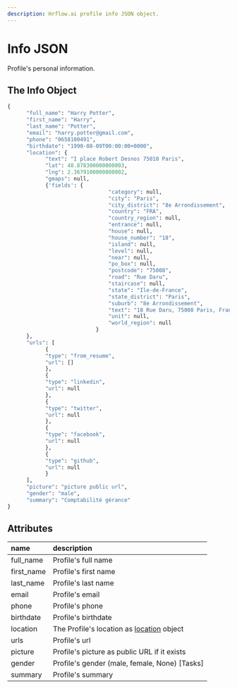 ```yaml
---
description: Hrflow.ai profile info JSON object.
---
```


# Info JSON

Profile's personal information.

## The Info Object

```python
{
      "full_name": "Harry Potter",
      "first_name": "Harry",
      "last_name": "Potter",
      "email": "harry.potter@gmail.com",
      "phone": "0658100491",
      "birthdate": "1990-08-09T00:00:00+0000",
      "location": {
            "text": "I place Robert Desnos 75010 Paris",
            "lat": 48.878300000000003,
            "lng": 2.3679100000000002,
            "gmaps": null,
            {'fields': {
                                "category": null,
                                "city": "Paris",
                                "city_district": "8e Arrondissement",
                                "country": "FRA",
                                "country_region": null,
                                "entrance": null,
                                "house": null,
                                "house_number": "18",
                                "island": null,
                                "level": null,
                                "near": null,
                                "po_box": null,
                                "postcode": "75008",
                                "road": "Rue Daru",
                                "staircase": null,
                                "state": "Ile-de-France",
                                "state_district": "Paris",
                                "suburb": "8e Arrondissement",
                                "text": "18 Rue Daru, 75008 Paris, France",
                                "unit": null,
                                "world_region": null
                            }
      },
      "urls": [
            {
            "type": "from_resume",
            "url": []
            },
            {
            "type": "linkedin",
            "url": null
            },
            {
            "type": "twitter",
            "url": null
            },
            {
            "type": "facebook",
            "url": null
            },
            {
            "type": "github",
            "url": null
            }
      ],
      "picture": "picture public url",
      "gender": "male",
      "summary": "Comptabilité gérance"
}
```

## Attributes

| name | description |
| :--- | :--- |
| full\_name | Profile's full name |
| first\_name | Profile's first name |
| last\_name | Profile's last name |
| email | Profile's email |
| phone | Profile's phone |
| birthdate | Profile's birthdate |
| location | The Profile's location as [location](../trait-objects/location-object.md) object |
| urls | Profile's url |
| picture | Profile's picture as public URL if it exists |
| gender | Profile's gender \(male, female, None\) \[Tasks\] |
| summary | Profile's summary |

